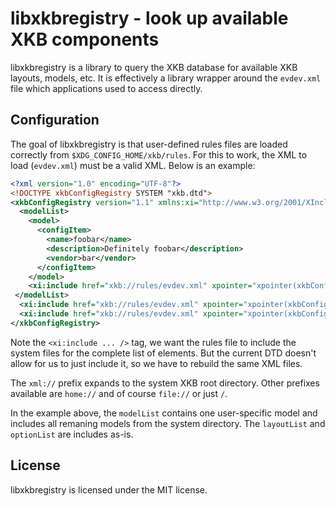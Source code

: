 libxkbregistry -  look up available XKB components
==================================================

libxkbregistry is a library to query the XKB database for available XKB
layouts, models, etc. It is effectively a library wrapper around the
`evdev.xml` file which applications used to access directly.


Configuration
-------------

The goal of libxkbregistry is that user-defined rules files are loaded
correctly from `$XDG_CONFIG_HOME/xkb/rules`. For this to work, the XML to
load (`evdev.xml`) must be a valid XML. Below is an example:

```xml
<?xml version="1.0" encoding="UTF-8"?>
<!DOCTYPE xkbConfigRegistry SYSTEM "xkb.dtd">
<xkbConfigRegistry version="1.1" xmlns:xi="http://www.w3.org/2001/XInclude">
  <modelList>
    <model>
      <configItem>
        <name>foobar</name>
        <description>Definitely foobar</description>
        <vendor>bar</vendor>
      </configItem>
    </model>
    <xi:include href="xkb://rules/evdev.xml" xpointer="xpointer(xkbConfigRegistry/modelList/*)" />
 </modelList>
  <xi:include href="xkb://rules/evdev.xml" xpointer="xpointer(xkbConfigRegistry/layoutList)" />
  <xi:include href="xkb://rules/evdev.xml" xpointer="xpointer(xkbConfigRegistry/optionList)" />
</xkbConfigRegistry>
```

Note the `<xi:include ... />` tag, we want the rules file to include the
system files for the complete list of elements. But the current DTD doesn't
allow for us to just include it, so we have to rebuild the same XML files.

The `xml://` prefix expands to the system XKB root directory. Other prefixes
available are `home://` and of course `file://` or just `/`.

In the example above, the `modelList` contains one user-specific model and
includes all remaning models from the system directory.
The `layoutList` and `optionList` are includes as-is.

License
-------

libxkbregistry is licensed under the MIT license.
